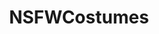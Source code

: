 ---
title: NSFWCostumes
crosslinks:
- DaddysKittens
- funsizedasian
- rule34
- DakotaSkye
- peta_jensen
- VividVivka
- ass
- samespecies
- SexyAss
- daddyskittens
- SpankSafe
---